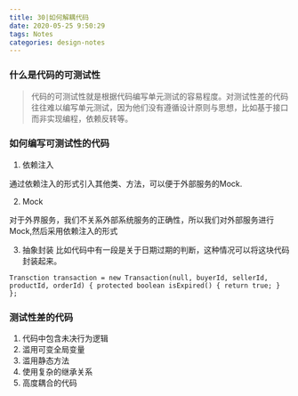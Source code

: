 ```yaml
---
title: 30|如何解耦代码
date: 2020-05-25 9:50:29
tags: Notes
categories: design-notes 
---
```


### 什么是代码的可测试性

> 代码的可测试性就是根据代码编写单元测试的容易程度。对测试性差的代码往往难以编写单元测试，因为他们没有遵循设计原则与思想，比如基于接口而非实现编程，依赖反转等。

### 如何编写可测试性的代码

1. 依赖注入

通过依赖注入的形式引入其他类、方法，可以便于外部服务的Mock.

2. Mock

对于外界服务，我们不关系外部系统服务的正确性，所以我们对外部服务进行Mock,然后采用依赖注入的形式

3. 抽象封装
比如代码中有一段是关于日期过期的判断，这种情况可以将这块代码封装起来。

```
Transction transaction = new Transaction(null, buyerId, sellerId, productId, orderId) { protected boolean isExpired() { return true; } };
```

### 测试性差的代码

1. 代码中包含未决行为逻辑
2. 滥用可变全局变量
3. 滥用静态方法
4. 使用复杂的继承关系
5. 高度耦合的代码






